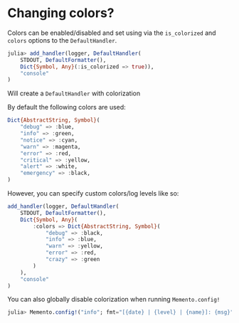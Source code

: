 # Changing colors?

Colors can be enabled/disabled and set using via the `is_colorized` and `colors` options to the `DefaultHandler`.
```julia
julia> add_handler(logger, DefaultHandler(
    STDOUT, DefaultFormatter(),
    Dict{Symbol, Any}(:is_colorized => true)),
    "console"
)
```
Will create a `DefaultHandler` with colorization

By default the following colors are used:
```julia
Dict{AbstractString, Symbol}(
    "debug" => :blue,
    "info" => :green,
    "notice" => :cyan,
    "warn" => :magenta,
    "error" => :red,
    "critical" => :yellow,
    "alert" => :white,
    "emergency" => :black,
)
```

However, you can specify custom colors/log levels like so:
```julia
add_handler(logger, DefaultHandler(
    STDOUT, DefaultFormatter(),
    Dict{Symbol, Any}(
        :colors => Dict{AbstractString, Symbol}(
            "debug" => :black,
            "info" => :blue,
            "warn" => :yellow,
            "error" => :red,
            "crazy" => :green
        )
    ),
    "console"
)
```
You can also globally disable colorization when running `Memento.config!`
```julia
julia> Memento.config!("info"; fmt="[{date} | {level} | {name}]: {msg}", colorized=false)
```
